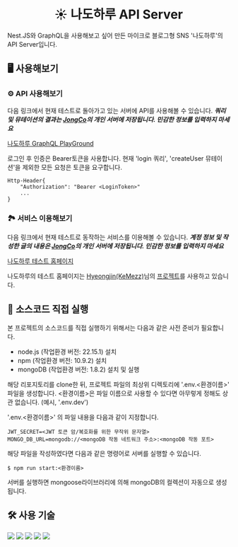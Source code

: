 <h1 align="center">
  ☀️ 나도하루 API Server
</h1>

Nest.JS와 GraphQL을 사용해보고 싶어 만든 마이크로 블로그형 SNS '나도하루'의 API Server입니다. 



## 🖥️ 사용해보기

### ⚙️ API 사용해보기

다음 링크에서 현재 테스트로 돌아가고 있는 서버에 API를 사용해볼 수 있습니다. ***쿼리 및 뮤테이션의 결과는 [JongCo](https://github.com/JongCo)의 개인 서버에 저장됩니다. 민감한 정보를 입력하지 마세요***

[나도하루 GraphQL PlayGround](http://nadoharu.duckdns.org/api/graphql)

로그인 후 인증은 Bearer토큰을 사용합니다. 현재 'login 쿼리', 'createUser 뮤테이션'을 제외한 모든 요청은 토큰을 요구합니다.

```
Http-Header{
	"Authorization": "Bearer <LoginToken>"
    ...
}
```


### 🏞️ 서비스 이용해보기

다음 링크에서 현재 테스트로 동작하는 서비스를 이용해볼 수 있습니다. ***계정 정보 및 작성한 글의 내용은 [JongCo](https://github.com/JongCo)의 개인 서버에 저장됩니다. 민감한 정보를 입력하지 마세요***

[나도하루 테스트 홈페이지](http://nadoharu.duckdns.org/)

나도하루의 테스트 홈페이지는 [Hyeongjin(KeMezz)](https://github.com/KeMezz)님의 [프로젝트](https://github.com/GuitarCoders/front)를 사용하고 있습니다.


## 📀 소스코드 직접 실행

본 프로젝트의 소스코드를 직접 실행하기 위해서는 다음과 같은 사전 준비가 필요합니다.
* node.js (작업환경 버전: 22.15.1) 설치
* npm (작업환경 버전: 10.9.2) 설치
* mongoDB (작업환경 버전: 1.8.2) 설치 및 실행

해당 리포지토리를 clone한 뒤, 프로젝트 파일의 최상위 디렉토리에 '.env.<환경이름>' 파일을 생성합니다. <환경이름>은 파일 이름으로 사용할 수 있다면 아무렇게 정해도 상관 없습니다. (예시, '.env.dev') 

'.env.<환경이름>' 의 파일 내용을 다음과 같이 지정합니다.

```
JWT_SECRET=<JWT 토큰 암/복호화를 위한 무작위 문자열>
MONGO_DB_URL=mongodb://<mongoDB 작동 네트워크 주소>:<mongoDB 작동 포트>
```

해당 파일을 작성하였다면 다음과 같은 명령어로 서버를 실행할 수 있습니다.
```shell
$ npm run start:<환경이름>
```

서버를 실행하면 mongoose라이브러리에 의해 mongoDB의 컬렉션이 자동으로 생성됩니다.

## 🛠️ 사용 기술

<img src="https://img.shields.io/badge/typescript-3178C6?style=for-the-badge&logo=typescript&logoColor=white"> <img src="https://img.shields.io/badge/nest.js-E0234E?style=for-the-badge&logo=nestjs&logoColor=white"> <img src="https://img.shields.io/badge/graphql-E10098?style=for-the-badge&logo=graphql&logoColor=white"> <img src="https://img.shields.io/badge/mongoDB-47A248?style=for-the-badge&logo=MongoDB&logoColor=white"> <img src="https://img.shields.io/badge/mongoose-880000?style=for-the-badge&logo=mongoose&logoColor=white">
